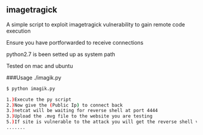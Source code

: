 ## imagetragick
A simple script to exploit imagetragick vulnerability to gain remote code execution 

Ensure you have portforwarded to receive connections

python2.7 is been setted up as system path

Tested on mac and ubuntu

###Usage ./imagik.py



```sh
$ python imagik.py
```

```sh
1.)Execute the py script
2.)Now give the (Public Ip) to connect back
3.)netcat will be waiting for reverse shell at port 4444
3.)Upload the .mvg file to the website you are testing 
5.)If site is vulnerable to the attack you will get the reverse shell via terminal
.......


